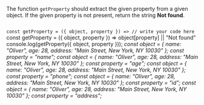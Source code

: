 The function `getProperty` should
extract the given property
from a given object.
If the given property is not present,
return the string **Not found**.

<codeblock language="javascript" type="exercise" testMode="multipleInput">
<code>
const getProperty = ({ object, property }) => // write your code here
</code>

<solution>
const getProperty = ({ object, property }) => object[property] || "Not found"
</solution>

<testcases>
<caller>
console.log(getProperty({ object, property }));
</caller>
<testcase>
<i>
const object = {
  name: "Oliver",
  age: 28,
  address: "Main Street, New York, NY 10030"
};
const property = "name";
</i>
</testcase>
<testcase>
<i>
const object = {
  name: "Oliver",
  age: 28,
  address: "Main Street, New York, NY 10030"
};
const property = "age";
</i>
</testcase>
<testcase>
<i>
const object = {
  name: "Oliver",
  age: 28,
  address: "Main Street, New York, NY 10030"
};
const property = "phone";
</i>
</testcase>
<testcase>
<i>
const object = {
  name: "Oliver",
  age: 28,
  address: "Main Street, New York, NY 10030"
};
const property = "id";
</i>
</testcase>
<testcase>
<i>
const object = {
  name: "Oliver",
  age: 28,
  address: "Main Street, New York, NY 10030"
};
const property = "address";
</i>
</testcase>
</testcases>
</codeblock>